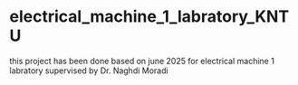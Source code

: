# electrical_machine_1_labratory_KNTU
this project has been done based on june 2025 for electrical machine 1 labratory supervised by Dr. Naghdi Moradi

